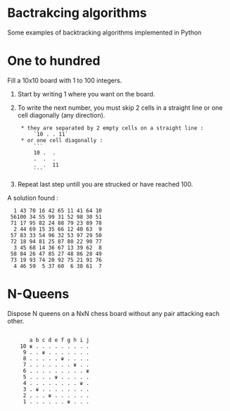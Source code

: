 # Bactrakcing algorithms

Some examples of backtracking algorithms implemented in Python


# One to hundred

Fill a 10x10 board with 1 to 100 integers.

1. Start by writing 1 where you want on the board.
2. To write the next number, you must skip 2 cells in a straight line
    or one cell diagonally (any direction).


        * they are separated by 2 empty cells on a straight line :
            `10 . . 11`
        * or one cell diagonally :
            ```
            10 .  .
            .  .  .
            .  .  11
            ```

3. Repeat last step untill you are strucked or have reached 100.

A solution found :

```
  1 43 70 16 42 65 11 41 64 10
 56100 34 55 99 31 52 98 30 51
 71 17 95 82 24 88 79 23 89 78
  2 44 69 15 35 66 12 40 63  9
 57 83 33 54 96 32 53 97 29 50
 72 18 94 81 25 87 80 22 90 77
  3 45 68 14 36 67 13 39 62  8
 58 84 26 47 85 27 48 86 28 49
 73 19 93 74 20 92 75 21 91 76
  4 46 59  5 37 60  6 38 61  7
```

# N-Queens

Dispose N queens on a NxN chess board without any pair attacking each other.

```

       a b c d e f g h i j
    10 ♛ . . . . . . . . .
     9 . . ♛ . . . . . . .
     8 . . . . . ♛ . . . .
     7 . . . . . . . ♛ . .
     6 . . . . . . . . . ♛
     5 . . . . ♛ . . . . .
     4 . . . . . . . . ♛ .
     3 . ♛ . . . . . . . .
     2 . . . ♛ . . . . . .
     1 . . . . . . ♛ . . .
```
